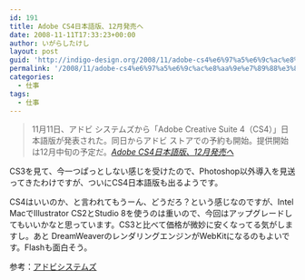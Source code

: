 ```yaml
---
id: 191
title: Adobe CS4日本語版、12月発売へ
date: 2008-11-11T17:33:23+00:00
author: いがらしたけし
layout: post
guid: 'http://indigo-design.org/2008/11/adobe-cs4%e6%97%a5%e6%9c%ac%e8%aa%9e%e7%89%88%e3%80%8112%e6%9c%88%e7%99%ba%e5%a3%b2%e3%81%b8/'
permalink: '/2008/11/adobe-cs4%e6%97%a5%e6%9c%ac%e8%aa%9e%e7%89%88%e3%80%8112%e6%9c%88%e7%99%ba%e5%a3%b2%e3%81%b8/'
categories:
  - 仕事
tags:
  - 仕事
---
```

<blockquote cite="http://ascii.jp/elem/000/000/187/187499/">11月11日、アドビ システムズから「Adobe Creative Suite 4（CS4）」日本語版が発表された。同日からアドビ ストアでの予約も開始。提供開始は12月中旬の予定だ。<cite><a href="http://ascii.jp/elem/000/000/187/187499/">Adobe CS4日本語版、12月発売へ</a></cite></blockquote><p>CS3を見て、今一つぱっとしない感じを受けたので、Photoshop以外導入を見送ってきたわけですが、ついにCS4日本語版も出るようです。</p><p>CS4はいいのか、と言われてもうーん、どうだろ？という感じなのですが、Intel MacでIllustrator CS2とStudio 8を使うのは重いので、今回はアップグレードしてもいいかなと思っています。CS3と比べて価格が微妙に安くなってる気がしますし。あと DreamWeaverのレンダリングエンジンがWebKitになるのもよいです。Flashも面白そう。</p><p>参考：<a href="http://www.adobe.com/jp/">アドビシステムズ</a></p>